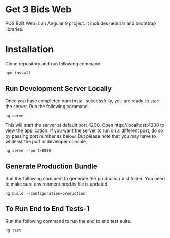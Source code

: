 # Get 3 Bids Web

POS B2B Web is an Angular 9 project. It includes nebular and bootstrap libraries.

# Installation

Clone repository and run following command

    npm install

## Run Development Server Locally 

Once you have completed npm install successfully, you are ready to start the server. Run the following command.

    ng serve
This will start the server at default port 4200. Open http://localhost:4200 to view the application. If you want the server to run on a different port, do so by passing port number as below. But please note that you may have to whitelist the port in developer console.

    ng serve --port=8080

## Generate Production Bundle 

Run the following comment to generate the production dist folder. You need to make sure environment.prod.ts file is updated.

    ng build --configuration=production

## To Run End to End Tests-1

Run the following command to run the end to end test suite.

    ng test
